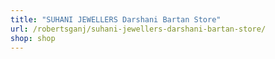 ```yaml
---
title: "SUHANI JEWELLERS Darshani Bartan Store"
url: /robertsganj/suhani-jewellers-darshani-bartan-store/
shop: shop
---
```

